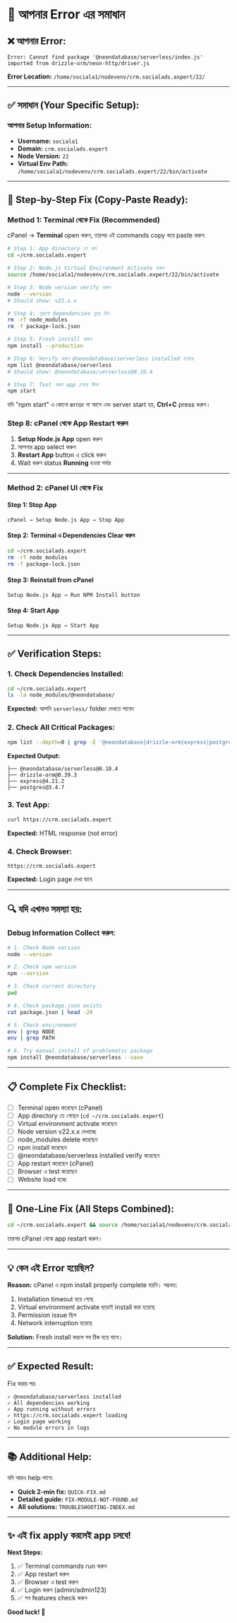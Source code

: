 # 🎯 আপনার Error এর সমাধান

## ❌ আপনার Error:

```
Error: Cannot find package '@neondatabase/serverless/index.js'
imported from drizzle-orm/neon-http/driver.js
```

**Error Location:** `/home/sociala1/nodevenv/crm.socialads.expert/22/`

---

## ✅ সমাধান (Your Specific Setup):

### আপনার Setup Information:
- **Username:** `sociala1`
- **Domain:** `crm.socialads.expert`
- **Node Version:** `22`
- **Virtual Env Path:** `/home/sociala1/nodevenv/crm.socialads.expert/22/bin/activate`

---

## 🚀 Step-by-Step Fix (Copy-Paste Ready):

### Method 1: Terminal থেকে Fix (Recommended)

cPanel → **Terminal** open করুন, তারপর এই commands copy করে paste করুন:

```bash
# Step 1: App directory তে যান
cd ~/crm.socialads.expert

# Step 2: Node.js Virtual Environment Activate করুন
source /home/sociala1/nodevenv/crm.socialads.expert/22/bin/activate

# Step 3: Node version verify করুন
node --version
# Should show: v22.x.x

# Step 4: পুরানো dependencies মুছে দিন
rm -rf node_modules
rm -f package-lock.json

# Step 5: Fresh install করুন
npm install --production

# Step 6: Verify করুন @neondatabase/serverless installed হয়েছে
npm list @neondatabase/serverless
# Should show: @neondatabase/serverless@0.10.4

# Step 7: Test করুন app চলছে কিনা
npm start
```

যদি "npm start" এ কোনো error না আসে এবং server start হয়, **Ctrl+C** press করুন।

### Step 8: cPanel থেকে App Restart করুন
1. **Setup Node.js App** open করুন
2. আপনার app select করুন
3. **Restart App** button এ click করুন
4. Wait করুন status **Running** হওয়া পর্যন্ত

---

### Method 2: cPanel UI থেকে Fix

#### Step 1: Stop App
```
cPanel → Setup Node.js App → Stop App
```

#### Step 2: Terminal এ Dependencies Clear করুন
```bash
cd ~/crm.socialads.expert
rm -rf node_modules
rm -f package-lock.json
```

#### Step 3: Reinstall from cPanel
```
Setup Node.js App → Run NPM Install button
```

#### Step 4: Start App
```
Setup Node.js App → Start App
```

---

## ✅ Verification Steps:

### 1. Check Dependencies Installed:
```bash
cd ~/crm.socialads.expert
ls -la node_modules/@neondatabase/
```

**Expected:** আপনি `serverless/` folder দেখতে পাবেন

### 2. Check All Critical Packages:
```bash
npm list --depth=0 | grep -E '@neondatabase|drizzle-orm|express|postgres'
```

**Expected Output:**
```
├── @neondatabase/serverless@0.10.4
├── drizzle-orm@0.39.3
├── express@4.21.2
├── postgres@3.4.7
```

### 3. Test App:
```bash
curl https://crm.socialads.expert
```

**Expected:** HTML response (not error)

### 4. Check Browser:
```
https://crm.socialads.expert
```

**Expected:** Login page দেখা যাবে

---

## 🔍 যদি এখনও সমস্যা হয়:

### Debug Information Collect করুন:

```bash
# 1. Check Node version
node --version

# 2. Check npm version  
npm --version

# 3. Check current directory
pwd

# 4. Check package.json exists
cat package.json | head -20

# 5. Check environment
env | grep NODE
env | grep PATH

# 6. Try manual install of problematic package
npm install @neondatabase/serverless --save
```

---

## 📋 Complete Fix Checklist:

- [ ] Terminal open করেছেন (cPanel)
- [ ] App directory তে গেছেন (`cd ~/crm.socialads.expert`)
- [ ] Virtual environment activate করেছেন
- [ ] Node version v22.x.x দেখাচ্ছে
- [ ] node_modules delete করেছেন
- [ ] npm install করেছেন
- [ ] @neondatabase/serverless installed verify করেছেন
- [ ] App restart করেছেন (cPanel)
- [ ] Browser এ test করেছেন
- [ ] Website load হচ্ছে

---

## 🎯 One-Line Fix (All Steps Combined):

```bash
cd ~/crm.socialads.expert && source /home/sociala1/nodevenv/crm.socialads.expert/22/bin/activate && rm -rf node_modules package-lock.json && npm install --production && npm list @neondatabase/serverless
```

তারপর cPanel থেকে app restart করুন।

---

## 💡 কেন এই Error হয়েছিল?

**Reason:** cPanel এ npm install properly complete হয়নি। সম্ভবত:
1. Installation timeout হয়ে গেছে
2. Virtual environment activate ছাড়াই install করা হয়েছে
3. Permission issue ছিল
4. Network interruption হয়েছে

**Solution:** Fresh install করলে সব ঠিক হয়ে যাবে।

---

## ✅ Expected Result:

Fix করার পর:
```
✓ @neondatabase/serverless installed
✓ All dependencies working
✓ App running without errors
✓ https://crm.socialads.expert loading
✓ Login page working
✓ No module errors in logs
```

---

## 📚 Additional Help:

যদি আরও help লাগে:
- **Quick 2-min fix:** `QUICK-FIX.md`
- **Detailed guide:** `FIX-MODULE-NOT-FOUND.md`
- **All solutions:** `TROUBLESHOOTING-INDEX.md`

---

## ✨ এই fix apply করলেই app চলবে!

**Next Steps:**
1. ✅ Terminal commands run করুন
2. ✅ App restart করুন
3. ✅ Browser এ test করুন
4. ✅ Login করুন (admin/admin123)
5. ✅ সব features check করুন

**Good luck! 🚀**
